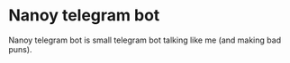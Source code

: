 # Nanoy telegram bot

Nanoy telegram bot is small telegram bot talking like me (and making bad puns).